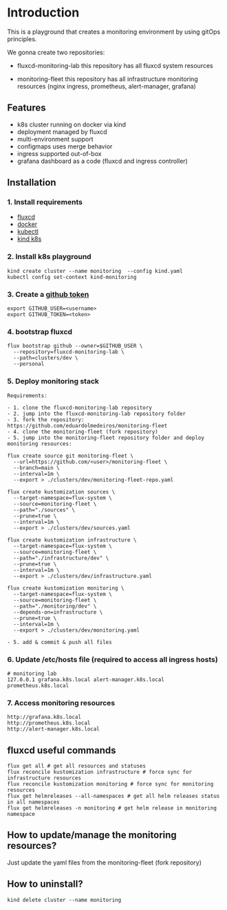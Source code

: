 # Introduction

This is a playground that creates a monitoring environment by using gitOps principles.

We gonna create two repositories:

  * fluxcd-monitoring-lab
    this repository has all fluxcd system resources

  * monitoring-fleet
    this repository has all infrastructure monitoring resources (nginx ingress, prometheus, alert-manager, grafana)

## Features

  * k8s cluster running on docker via kind
  * deployment managed by fluxcd
  * multi-environment support
  * configmaps uses merge behavior
  * ingress supported out-of-box
  * grafana dashboard as a code (fluxcd and ingress controller)

## Installation

### 1. Install requirements

* [fluxcd](https://fluxcd.io/)
* [docker](https://www.docker.com/)
* [kubectl](https://kubernetes.io/docs/tasks/tools/)
* [kind k8s](https://kind.sigs.k8s.io/docs/user/quick-start/#installation)


### 2. Install k8s playground

```
kind create cluster --name monitoring  --config kind.yaml
kubectl config set-context kind-monitoring
```

### 3. Create a [github token](https://docs.github.com/en/enterprise-server@3.4/authentication/keeping-your-account-and-data-secure/creating-a-personal-access-token)

```
export GITHUB_USER=<username>
export GITHUB_TOKEN=<token>
```

### 4. bootstrap fluxcd

```
flux bootstrap github --owner=$GITHUB_USER \
  --repository=fluxcd-monitoring-lab \
  --path=clusters/dev \
  --personal
```

### 5. Deploy monitoring stack

```
Requirements:

- 1. clone the fluxcd-monitoring-lab repository
- 2. jump into the fluxcd-monitoring-lab repository folder
- 3. fork the repository: https://github.com/eduardolmedeiros/monitoring-fleet
- 4. clone the monitoring-fleet (fork repository)
- 5. jump into the monitoring-fleet repository folder and deploy monitoring resources:

flux create source git monitoring-fleet \
  --url=https://github.com/<user>/monitoring-fleet \
  --branch=main \
  --interval=1m \
  --export > ./clusters/dev/monitoring-fleet-repo.yaml

flux create kustomization sources \
  --target-namespace=flux-system \
  --source=monitoring-fleet \
  --path="./sources" \
  --prune=true \
  --interval=1m \
  --export > ./clusters/dev/sources.yaml

flux create kustomization infrastructure \
  --target-namespace=flux-system \
  --source=monitoring-fleet \
  --path="./infrastructure/dev" \
  --prune=true \
  --interval=1m \
  --export > ./clusters/dev/infrastructure.yaml

flux create kustomization monitoring \
  --target-namespace=flux-system \
  --source=monitoring-fleet \
  --path="./monitoring/dev" \
  --depends-on=infrastructure \
  --prune=true \
  --interval=1m \
  --export > ./clusters/dev/monitoring.yaml

- 5. add & commit & push all files
```

### 6. Update /etc/hosts file (required to access all ingress hosts)

```
# monitoring lab
127.0.0.1 grafana.k8s.local alert-manager.k8s.local prometheus.k8s.local
```

### 7. Access monitoring resources

```
http://grafana.k8s.local
http://prometheus.k8s.local
http://alert-manager.k8s.local
```

## fluxcd useful commands

```
flux get all # get all resources and statuses
flux reconcile kustomization infrastructure # force sync for infrastructure resources
flux reconcile kustomization monitoring # force sync for monitoring resources
flux get helmreleases --all-namespaces # get all helm releases status in all namespaces
flux get helmreleases -n monitoring # get helm release in monitoring namespace
```

## How to update/manage the monitoring resources?

Just update the yaml files from the monitoring-fleet (fork repository)

## How to uninstall?

```
kind delete cluster --name monitoring
```
